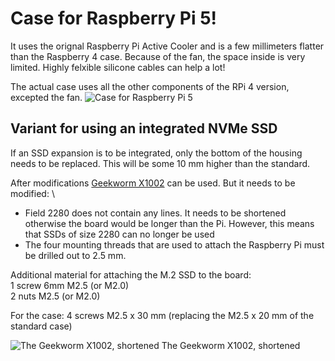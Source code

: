 # Case for Raspberry Pi 5!
It uses the orignal Raspberry Pi Active Cooler and is a few millimeters flatter than the Raspberry 4 case.
Because of the fan, the space inside is very limited. Highly felxible silicone cables can help a lot!

The actual case uses all the other components of the RPi 4 version, excepted the fan.
![Case for Raspberry Pi 5](https://github.com/outdoorbits/case-for-little-backup-box/blob/main/Raspberry_Pi_5/images/case_raspberry_pi_5.png)

## Variant for using an integrated NVMe SSD
If an SSD expansion is to be integrated, only the bottom of the housing needs to be replaced. This will be some 10 mm higher than the standard.

After modifications <a href="https://geekworm.com/products/x1002">Geekworm X1002</a> can be used. But it needs to be modified: \
- Field 2280 does not contain any lines. It needs to be shortened otherwise the board would be longer than the Pi. However, this means that SSDs of size 2280 can no longer be used
- The four mounting threads that are used to attach the Raspberry Pi must be drilled out to 2.5 mm.

Additional material for attaching the M.2 SSD to the board: \
1 screw 6mm  M2.5 (or M2.0) \
2 nuts M2.5 (or M2.0)

For the case:
4 screws M2.5 x 30 mm (replacing the M2.5 x 20 mm of the standard case)

![The Geekworm X1002, shortened](https://github.com/outdoorbits/case-for-little-backup-box/blob/main/Raspberry_Pi_5/images/Geekworm_X1002_cut.jpg)
The Geekworm X1002, shortened

